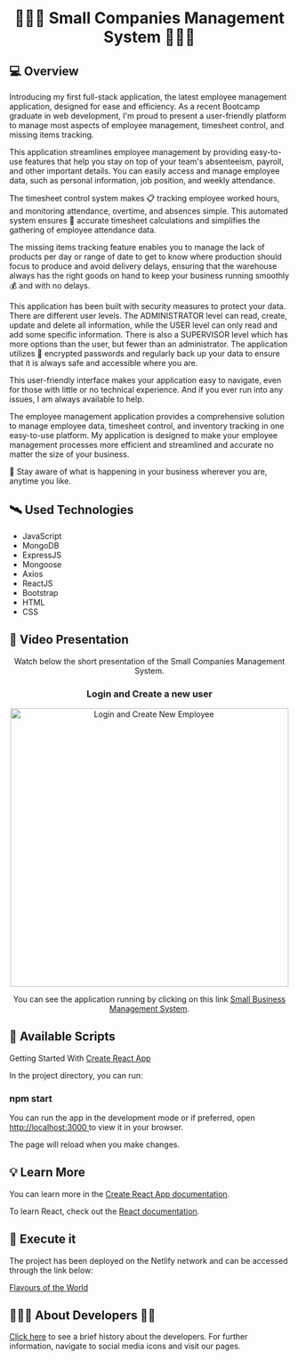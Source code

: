 <h1 align="center">👩🏼‍🔧 Small Companies Management System 👨🏼‍🔧</h1>

<h2>💻 Overview</h2>

<p>Introducing my first full-stack application, the latest employee management application, designed for ease and efficiency. As a recent Bootcamp graduate in web development, I'm proud to present a user-friendly platform to manage most aspects of employee management, timesheet control, and missing items tracking.

This application streamlines employee management by providing easy-to-use features that help you stay on top of your team's absenteeism, payroll, and other important details. You can easily access and manage employee data, such as personal information, job position, and weekly attendance.

The timesheet control system makes 📋 tracking employee worked hours, and monitoring attendance, overtime, and absences simple. This automated system ensures 🎯 accurate timesheet calculations and simplifies the gathering of employee attendance data.

The missing items tracking feature enables you to manage the lack of products per day or range of date to get to know where production should focus to produce and avoid delivery delays, ensuring that the warehouse always has the right goods on hand to keep your business running smoothly 💰 and with no delays.

This application has been built with security measures to protect your data. There are different user levels. The ADMINISTRATOR level can read, create, update and delete all information, while the USER level can only read and add some specific information. There is also a SUPERVISOR level which has more options than the user, but fewer than an administrator. The application utilizes 🔐 encrypted passwords and regularly back up your data to ensure that it is always safe and accessible where you are.

This user-friendly interface makes your application easy to navigate, even for those with little or no technical experience. And if you ever run into any issues, I am always available to help.

The employee management application provides a comprehensive solution to manage employee data, timesheet control, and inventory tracking in one easy-to-use platform. My application is designed to make your employee management processes more efficient and streamlined and accurate no matter the size of your business.

📡 Stay aware of what is happening in your business wherever you are, anytime you like. </p>

<h2>🛰 Used Technologies</h2>
<ul>
  <li>JavaScript</li>
  <li>MongoDB</li>
  <li>ExpressJS</li>
  <li>Mongoose</li>
  <li>Axios</li>
  <li>ReactJS</li>
  <li>Bootstrap</li>
  <li>HTML</li>
  <li>CSS</li>
</ul>

<h2>🚀 Video Presentation </h2>

<div align='center'>
  <p>Watch below the short presentation of the Small Companies Management System.</p>
  <h3>Login and Create a new user</h3>
  <img width="500" alt="Login and Create New Employee" src="https://user-images.githubusercontent.com/111170704/225978327-cfd93b5d-1ff6-43b6-9e80-fa0dcb80b0e0.mov">
  <p>You can see the application running by clicking on this link <a href="https://drive.google.com/file/d/1I4oUdm4wjMVhRnqLQRLG7l2g1ttBklq_/view?usp=sharing" target="_blank">Small Business Management System</a>.</p>
</div>


<h2>📝 Available Scripts</h2>

<p>Getting Started With <a href="https://github.com/facebook/create-react-app">Create React App</a></p>
<p>In the project directory, you can run:</p>
<h3>npm start</h3>
<p>You can run the app in the development mode or if preferred, open <a href="http://localhost:3000/">http://localhost:3000 </a>to view it in your browser.</p>
<p>The page will reload when you make changes.</p>

<h2>💡 Learn More</h2>

<p>You can learn more in the <a href="https://create-react-app.dev/docs/getting-started/" target="_blank">Create React App documentation</a>.</p>
<p>To learn React, check out the <a href="https://reactjs.org/" >React documentation</a>.</p>

<h2>🚀 Execute it</h2>

<p>The project has been deployed on the Netlify network and can be accessed through the link below: </p>

<a href="https://venerable-cuchufli-697791.netlify.app/">
  <p>Flavours of the World</p>
</a>


<h2>🧑🏼‍🦰 About Developers 👨🏽</h2>

<p><a href="https://venerable-cuchufli-697791.netlify.app/about" >Click here</a> to see a brief history about the developers. For further information, navigate to social media icons and visit our pages.</p>
